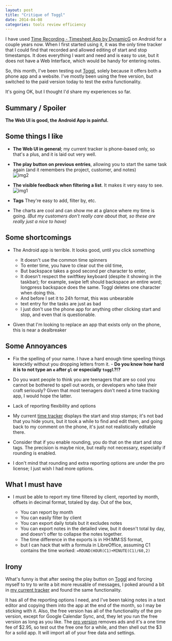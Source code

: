 ```yaml
---
layout: post
title: "Critique of Toggl"
date: 2014-04-08
categories: tools review efficiency
---
```


[Toggl]: http://toggl.com
[tracker]: https://play.google.com/store/apps/details?id=com.dynamicg.timerecording

I have used [Time Recording - Timesheet App by DynamicG][tracker] on Android for a couple years now. When I first started using it, it was the only time tracker that I could find that recorded and allowed editing of start and stop timestamps. It does everything I want and need and is easy to use, but it does not have a Web Interface, which would be handy for entering notes.

So, this month, I've been testing out [Toggl][], solely because it offers both a phone app and a website. I've mostly been using the free version, but switched to the paid version today to test the extra functionality.

It's going OK, but I thought I'd share my experiences so far.

## Summary / Spoiler

**The Web UI is good, the Android App is painful.**

## Some things I like

+ **The Web UI in general**; my current tracker is phone-based only, so that's a plus, and it is laid out very well.

+ **The play button on previous entries**, allowing you to start the same task again (and it remembers the project, customer, and notes)  
![img2][]

+ **The visible feedback when filtering a list**. It makes it very easy to see.  
![img1][]

+ **Tags** They're easy to add, filter by, etc.

+ The charts are cool and can show me at a glance where my time is going. *(But my customers don't really care about that, so these are really just a nice to have)*


## Some shortcomings

+ The Android app is terrible. It looks good, until you click something
  - It doesn't use the common time spinners
  - To enter time, you have to clear out the old time,
  - But backspace takes a good second per character to enter,
  - It doesn't respect the switftkey keyboard (despite it showing in the taskbar); for example, swipe left should backspace an entire word; longpress backspace does the same. Toggl deletes one character when doing this.
  - And before I set it to 24h format, this was unbearable
  - text entry for the tasks are just as bad
  - I just don't use the phone app for anything other clicking start and stop, and even that is questionable.

+ Given that I'm looking to replace an app that exists only on the phone, this is near a dealbreaker

## Some Annoyances

+ Fix the spelling of your name. I have a hard enough time speeling things korecktly without you dropping letters from it.  - **Do you know how hard it is to not type an `e` after `gl` or especially `toggl`?!?**
- Do you want people to think you are teenagers that are so cool you cannot be bothered to spell out words, or developers who take their craft seriously? Given that most teenagers don't need a time tracking app, I would hope the latter.

+ Lack of reporting flexibility and options

+ My current [time tracker][tracker] displays the start and stop stamps; it's not bad that you hide yours, but it took a while to find and edit them, and going back to my comment on the phone, it's just not realistically editable there.

+ Consider that if you enable rounding, you do that on the start and stop tags. The precision is maybe nice, but really not necessary, especially if rounding is enabled.

+ I don't mind that rounding and extra reporting options are under the pro license; I just wish I had more options.

## What I must have

+ I must be able to report my time filtered by client, reported by month, offsets in decimal format, totaled by day. Out of the box,

	- You can report by month
	- You can easily filter by client
	- You can export daily totals but it excludes notes
	- You can export notes in the detailed view, but it doesn't total by day, and doesn't offer to collapse the notes together.
	- The time difference in the exports is in HH:MM:SS format,
	- but I can hack that with a formula in LibreOffice, assuming C1 contains the time worked: `=ROUND(HOUR(C1)+MINUTE(C1)/60,2)`

## Irony

What's funny is that after seeing the play button on [Toggl][] and forcing myself to try to write a bit more reusable of messages, I poked around a bit in [my current tracker][tracker] and found the same functionality.

It has all of the reporting options I need, and I've been taking notes in a text editor and copying them into the app at the end of the month, so I may be sticking with it. Also, the free version has all of the functionality of the pro version, except for Google Calendar Sync, and, they let you run the free version as long as you like. The [pro version](https://play.google.com/store/apps/details?id=com.dynamicg.timerecording.pro) removes ads and it's a one time fee of $2.95, so test out the free one for a while, and then shell out the $3 for a solid app. It will import all of your free data and settings.

[img1]: https://dl.dropboxusercontent.com/u/16078906/screenshots/2014-04-08-toggl-1.png
[img2]:
https://dl.dropboxusercontent.com/u/16078906/screenshots/2014-04-08-toggl-2.png
